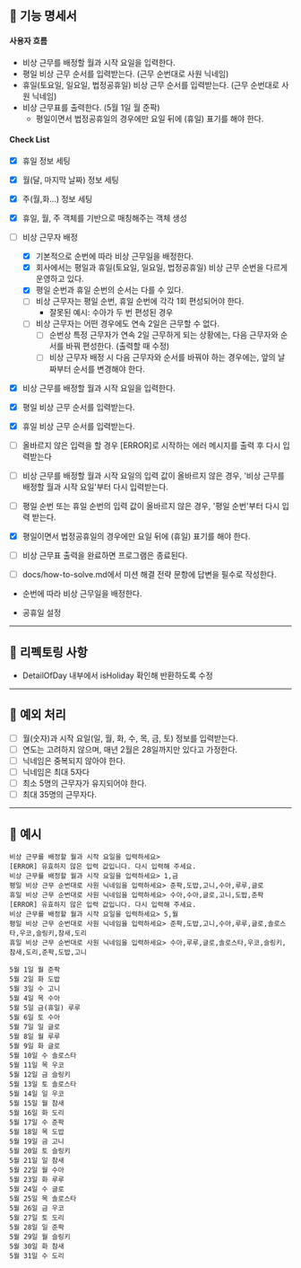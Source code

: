 ## 📌 기능 명세서

#### 사용자 흐름

- 비상 근무를 배정할 월과 시작 요일을 입력한다.
- 평일 비상 근무 순서를 입력받는다. (근무 순번대로 사원 닉네임)
- 휴일(토요일, 일요일, 법정공휴일) 비상 근무 순서를 입력받는다. (근무 순번대로 사원 닉네임)
- 비상 근무표를 출력한다. (5월 1일 월 준팍)
    - 평일이면서 법정공휴일의 경우에만 요일 뒤에 (휴일) 표기를 해야 한다.

#### Check List

- [x] 휴일 정보 세팅
- [x] 월(달, 마지막 날짜) 정보 세팅
- [x] 주(월,화...) 정보 세팅
- [x] 휴일, 월, 주 객체를 기반으로 매칭해주는 객체 생성
- [ ] 비상 근무자 배정
    - [x] 기본적으로 순번에 따라 비상 근무일을 배정한다.
    - [x] 회사에서는 평일과 휴일(토요일, 일요일, 법정공휴일) 비상 근무 순번을 다르게 운영하고 있다.
    - [x] 평일 순번과 휴일 순번의 순서는 다를 수 있다.
    - [ ] 비상 근무자는 평일 순번, 휴일 순번에 각각 1회 편성되어야 한다.
        -  잘못된 예시: 수아가 두 번 편성된 경우
    - [ ] 비상 근무자는 어떤 경우에도 연속 2일은 근무할 수 없다.
        - [ ] 순번상 특정 근무자가 연속 2일 근무하게 되는 상황에는, 다음 근무자와 순서를 바꿔 편성한다. (출력할 때 수정)
        - [ ] 비상 근무자 배정 시 다음 근무자와 순서를 바꿔야 하는 경우에는, 앞의 날짜부터 순서를 변경해야 한다.
- [x] 비상 근무를 배정할 월과 시작 요일을 입력한다.
- [x] 평일 비상 근무 순서를 입력받는다.
- [x] 휴일 비상 근무 순서를 입력받는다.
- [ ] 올바르지 않은 입력을 할 경우 [ERROR]로 시작하는 에러 메시지를 출력 후 다시 입력받는다
- [ ] 비상 근무를 배정할 월과 시작 요일의 입력 값이 올바르지 않은 경우, '비상 근무를 배정할 월과 시작 요일'부터 다시 입력받는다.
- [ ] 평일 순번 또는 휴일 순번의 입력 값이 올바르지 않은 경우, '평일 순번'부터 다시 입력 받는다.
- [x] 평일이면서 법정공휴일의 경우에만 요일 뒤에 (휴일) 표기를 해야 한다.
- [ ] 비상 근무표 출력을 완료하면 프로그램은 종료된다.
- [ ] docs/how-to-solve.md에서 미션 해결 전략 문항에 답변을 필수로 작성한다.


- 순번에 따라 비상 근무일을 배정한다.

- 공휴일 설정

---

## 🚀 리펙토링 사항
- DetailOfDay 내부에서 isHoliday 확인해 반환하도록 수정 

---

## 🔮 예외 처리

- [ ] 월(숫자)과 시작 요일(일, 월, 화, 수, 목, 금, 토) 정보를 입력받는다.
- [ ] 연도는 고려하지 않으며, 매년 2월은 28일까지만 있다고 가정한다.
- [ ] 닉네임은 중복되지 않아야 한다.
- [ ] 닉네임은 최대 5자다
- [ ] 최소 5명의 근무자가 유지되어야 한다.
- [ ] 최대 35명의 근무자다.

---

## 🔎 예시

```
비상 근무를 배정할 월과 시작 요일을 입력하세요>
[ERROR] 유효하지 않은 입력 값입니다. 다시 입력해 주세요.
비상 근무를 배정할 월과 시작 요일을 입력하세요> 1,금
평일 비상 근무 순번대로 사원 닉네임을 입력하세요> 준팍,도밥,고니,수아,루루,글로
휴일 비상 근무 순번대로 사원 닉네임을 입력하세요> 수아,수아,글로,고니,도밥,준팍
[ERROR] 유효하지 않은 입력 값입니다. 다시 입력해 주세요.
비상 근무를 배정할 월과 시작 요일을 입력하세요> 5,월
평일 비상 근무 순번대로 사원 닉네임을 입력하세요> 준팍,도밥,고니,수아,루루,글로,솔로스타,우코,슬링키,참새,도리
휴일 비상 근무 순번대로 사원 닉네임을 입력하세요> 수아,루루,글로,솔로스타,우코,슬링키,참새,도리,준팍,도밥,고니

5월 1일 월 준팍
5월 2일 화 도밥
5월 3일 수 고니
5월 4일 목 수아
5월 5일 금(휴일) 루루
5월 6일 토 수아
5월 7일 일 글로
5월 8일 월 루루
5월 9일 화 글로
5월 10일 수 솔로스타
5월 11일 목 우코
5월 12일 금 슬링키
5월 13일 토 솔로스타
5월 14일 일 우코
5월 15일 월 참새
5월 16일 화 도리
5월 17일 수 준팍
5월 18일 목 도밥
5월 19일 금 고니
5월 20일 토 슬링키
5월 21일 일 참새
5월 22일 월 수아
5월 23일 화 루루
5월 24일 수 글로
5월 25일 목 솔로스타
5월 26일 금 우코
5월 27일 토 도리
5월 28일 일 준팍
5월 29일 월 슬링키
5월 30일 화 참새
5월 31일 수 도리

```
